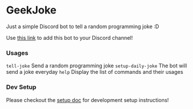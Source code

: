 # GeekJoke

Just a simple Discord bot to tell a random programming joke :D

Use [this link](https://discord.com/api/oauth2/authorize?client_id=990877632235208784&permissions=277025396800&scope=bot%20applications.commands) to add this bot to your Discord channel!

### Usages
`tell-joke` Send a random programming joke
`setup-daily-joke` The bot will send a joke everyday
`help` Display the list of commands and their usages

### Dev Setup
Please checkout the [setup doc](./docs/setup.md) for development setup instructions!
